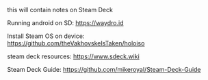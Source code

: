 this will contain notes on Steam Deck


Running android on SD:
https://waydro.id

Install Steam OS on device:
https://github.com/theVakhovskeIsTaken/holoiso

steam deck resources:
https://www.sdeck.wiki

Steam Deck Guide:
https://github.com/mikeroyal/Steam-Deck-Guide

